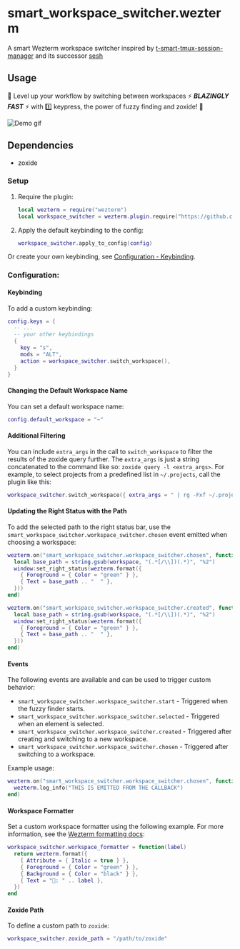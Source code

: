 # smart_workspace_switcher.wezterm

A smart Wezterm workspace switcher inspired by [t-smart-tmux-session-manager](https://github.com/joshmedeski/t-smart-tmux-session-manager) and its successor [sesh](https://github.com/joshmedeski/sesh)

## Usage

💨 Level up your workflow by switching between workspaces ⚡ ***BLAZINGLY FAST*** ⚡ with 1️⃣ keypress, the power of fuzzy finding and zoxide! 💨

![Demo gif](https://github.com/MLFlexer/smart_workspace_switcher.wezterm/assets/75012728/a4f82fcf-5304-4891-a1e2-346767678dc6)

## Dependencies

* zoxide

### Setup

1. Require the plugin:

    ```lua
    local wezterm = require("wezterm")
    local workspace_switcher = wezterm.plugin.require("https://github.com/MLFlexer/smart_workspace_switcher.wezterm")
    ```

2. Apply the default keybinding to the config:

    ```lua
    workspace_switcher.apply_to_config(config)
    ```

Or create your own keybinding, see [Configuration - Keybinding](#Keybinding).

### Configuration:
#### Keybinding
To add a custom keybinding:

  ```lua
  config.keys = {
    -- ...
    -- your other keybindings
    {
      key = "s",
      mods = "ALT",
      action = workspace_switcher.switch_workspace(),
    }
  }
  ```

#### Changing the Default Workspace Name
You can set a default workspace name:

```lua
config.default_workspace = "~"
```

#### Additional Filtering

You can include `extra_args` in the call to `switch_workspace` to filter the results of the zoxide query further. The `extra_args` is just a string concatenated to the command like so: `zoxide query -l <extra_args>`. For example, to select projects from a predefined list in `~/.projects`, call the plugin like this:

  ```lua
  workspace_switcher.switch_workspace({ extra_args = " | rg -Fxf ~/.projects" })
  ```

#### Updating the Right Status with the Path

To add the selected path to the right status bar, use the `smart_workspace_switcher.workspace_switcher.chosen` event emitted when choosing a workspace:

  ```lua
  wezterm.on("smart_workspace_switcher.workspace_switcher.chosen", function(window, workspace)
    local base_path = string.gsub(workspace, "(.*[/\\])(.*)", "%2")
    window:set_right_status(wezterm.format({
      { Foreground = { Color = "green" } },
      { Text = base_path .. "  " },
    }))
  end)

  wezterm.on("smart_workspace_switcher.workspace_switcher.created", function(window, workspace)
    local base_path = string.gsub(workspace, "(.*[/\\])(.*)", "%2")
    window:set_right_status(wezterm.format({
      { Foreground = { Color = "green" } },
      { Text = base_path .. "  " },
    }))
  end)
  ```

#### Events

The following events are available and can be used to trigger custom behavior:

* `smart_workspace_switcher.workspace_switcher.start` - Triggered when the fuzzy finder starts.
* `smart_workspace_switcher.workspace_switcher.selected` - Triggered when an element is selected.
* `smart_workspace_switcher.workspace_switcher.created` - Triggered after creating and switching to a new workspace.
* `smart_workspace_switcher.workspace_switcher.chosen` - Triggered after switching to a workspace.

Example usage:

  ```lua
  wezterm.on("smart_workspace_switcher.workspace_switcher.chosen", function(window, workspace)
    wezterm.log_info("THIS IS EMITTED FROM THE CALLBACK")
  end)
  ```

#### Workspace Formatter

Set a custom workspace formatter using the following example. For more information, see the [Wezterm formatting docs](https://wezfurlong.org/wezterm/config/lua/wezterm/format.html):

  ```lua
  workspace_switcher.workspace_formatter = function(label)
    return wezterm.format({
      { Attribute = { Italic = true } },
      { Foreground = { Color = "green" } },
      { Background = { Color = "black" } },
      { Text = "󱂬: " .. label },
    })
  end
  ```

#### Zoxide Path

To define a custom path to `zoxide`:

  ```lua
  workspace_switcher.zoxide_path = "/path/to/zoxide"
  ```
